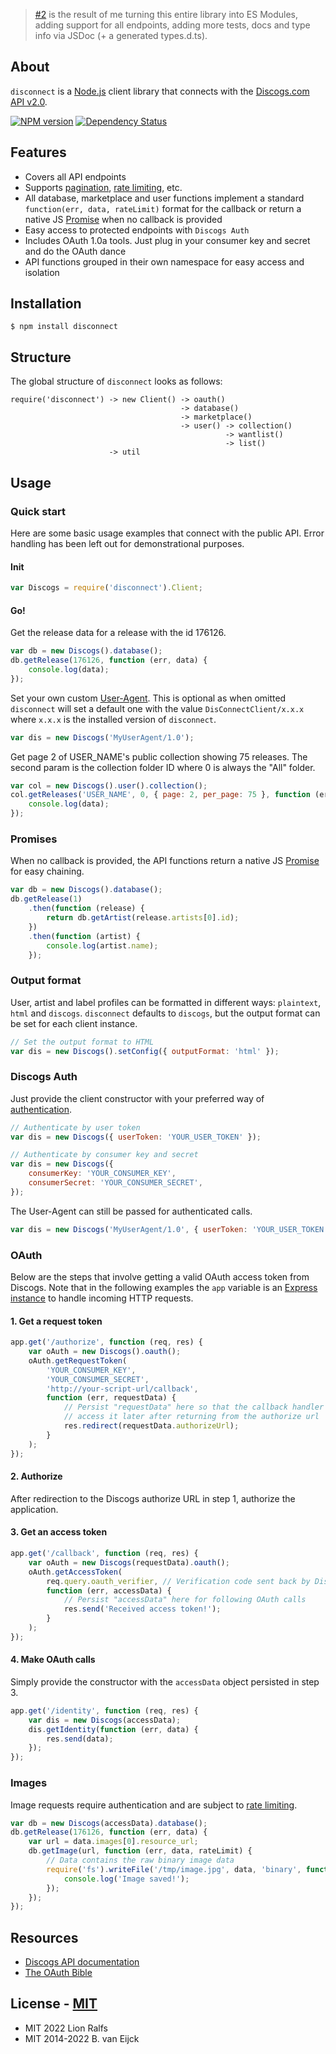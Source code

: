 > [#2](https://github.com/lionralfs/disconnect/pull/2) is the result of me turning this entire library into ES Modules, adding support for all endpoints, adding more tests, docs and type info via JSDoc (+ a generated types.d.ts).

## About

`disconnect` is a [Node.js](http://www.nodejs.org) client library that connects with the [Discogs.com API v2.0](http://www.discogs.com/developers/).

[![NPM version](https://badge.fury.io/js/disconnect.svg)](http://badge.fury.io/js/disconnect) [![Dependency Status](https://david-dm.org/bartve/disconnect.png)](https://david-dm.org/bartve/disconnect)

## Features

-   Covers all API endpoints
-   Supports [pagination](http://www.discogs.com/developers/#page:home,header:home-pagination), [rate limiting](http://www.discogs.com/developers/#page:home,header:home-rate-limiting), etc.
-   All database, marketplace and user functions implement a standard `function(err, data, rateLimit)` format for the callback or return a
    native JS [Promise](https://developer.mozilla.org/en-US/docs/Web/JavaScript/Reference/Global_Objects/Promise) when no callback is provided
-   Easy access to protected endpoints with `Discogs Auth`
-   Includes OAuth 1.0a tools. Just plug in your consumer key and secret and do the OAuth dance
-   API functions grouped in their own namespace for easy access and isolation

## Installation

`$ npm install disconnect`

## Structure

The global structure of `disconnect` looks as follows:

```
require('disconnect') -> new Client() -> oauth()
                                      -> database()
                                      -> marketplace()
                                      -> user() -> collection()
                                                -> wantlist()
                                                -> list()
                      -> util
```

## Usage

### Quick start

Here are some basic usage examples that connect with the public API. Error handling has been left out for demonstrational purposes.

#### Init

```javascript
var Discogs = require('disconnect').Client;
```

#### Go!

Get the release data for a release with the id 176126.

```javascript
var db = new Discogs().database();
db.getRelease(176126, function (err, data) {
    console.log(data);
});
```

Set your own custom [User-Agent](http://www.discogs.com/developers/accessing.html#required-headers). This is optional as when omitted `disconnect` will set a default one with the value `DisConnectClient/x.x.x` where `x.x.x` is the installed version of `disconnect`.

```javascript
var dis = new Discogs('MyUserAgent/1.0');
```

Get page 2 of USER_NAME's public collection showing 75 releases.
The second param is the collection folder ID where 0 is always the "All" folder.

```javascript
var col = new Discogs().user().collection();
col.getReleases('USER_NAME', 0, { page: 2, per_page: 75 }, function (err, data) {
    console.log(data);
});
```

### Promises

When no callback is provided, the API functions return a native JS [Promise](https://developer.mozilla.org/en-US/docs/Web/JavaScript/Reference/Global_Objects/Promise) for easy chaining.

```javascript
var db = new Discogs().database();
db.getRelease(1)
    .then(function (release) {
        return db.getArtist(release.artists[0].id);
    })
    .then(function (artist) {
        console.log(artist.name);
    });
```

### Output format

User, artist and label profiles can be formatted in different ways: `plaintext`, `html` and `discogs`. `disconnect` defaults to `discogs`, but the output format can be set for each client instance.

```javascript
// Set the output format to HTML
var dis = new Discogs().setConfig({ outputFormat: 'html' });
```

### Discogs Auth

Just provide the client constructor with your preferred way of [authentication](http://www.discogs.com/developers/#page:authentication).

```javascript
// Authenticate by user token
var dis = new Discogs({ userToken: 'YOUR_USER_TOKEN' });

// Authenticate by consumer key and secret
var dis = new Discogs({
    consumerKey: 'YOUR_CONSUMER_KEY',
    consumerSecret: 'YOUR_CONSUMER_SECRET',
});
```

The User-Agent can still be passed for authenticated calls.

```javascript
var dis = new Discogs('MyUserAgent/1.0', { userToken: 'YOUR_USER_TOKEN' });
```

### OAuth

Below are the steps that involve getting a valid OAuth access token from Discogs. Note that in the following examples the `app` variable is an [Express instance](http://expressjs.com/starter/hello-world.html) to handle incoming HTTP requests.

#### 1. Get a request token

```javascript
app.get('/authorize', function (req, res) {
    var oAuth = new Discogs().oauth();
    oAuth.getRequestToken(
        'YOUR_CONSUMER_KEY',
        'YOUR_CONSUMER_SECRET',
        'http://your-script-url/callback',
        function (err, requestData) {
            // Persist "requestData" here so that the callback handler can
            // access it later after returning from the authorize url
            res.redirect(requestData.authorizeUrl);
        }
    );
});
```

#### 2. Authorize

After redirection to the Discogs authorize URL in step 1, authorize the application.

#### 3. Get an access token

```javascript
app.get('/callback', function (req, res) {
    var oAuth = new Discogs(requestData).oauth();
    oAuth.getAccessToken(
        req.query.oauth_verifier, // Verification code sent back by Discogs
        function (err, accessData) {
            // Persist "accessData" here for following OAuth calls
            res.send('Received access token!');
        }
    );
});
```

#### 4. Make OAuth calls

Simply provide the constructor with the `accessData` object persisted in step 3.

```javascript
app.get('/identity', function (req, res) {
    var dis = new Discogs(accessData);
    dis.getIdentity(function (err, data) {
        res.send(data);
    });
});
```

### Images

Image requests require authentication and are subject to [rate limiting](http://www.discogs.com/developers/accessing.html#rate-limiting).

```javascript
var db = new Discogs(accessData).database();
db.getRelease(176126, function (err, data) {
    var url = data.images[0].resource_url;
    db.getImage(url, function (err, data, rateLimit) {
        // Data contains the raw binary image data
        require('fs').writeFile('/tmp/image.jpg', data, 'binary', function (err) {
            console.log('Image saved!');
        });
    });
});
```

## Resources

-   [Discogs API documentation](http://www.discogs.com/developers/)
-   [The OAuth Bible](http://oauthbible.com/)

## License - [MIT](./LICENSE)

-   MIT 2022 Lion Ralfs
-   MIT 2014-2022 B. van Eijck
